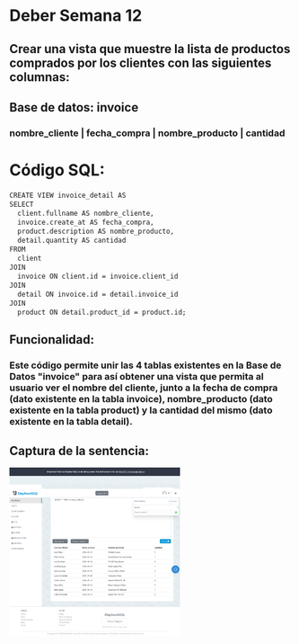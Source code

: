 # Deber Semana 12

## Crear una vista que muestre la lista de productos comprados por los clientes con las siguientes columnas: 
          
## Base de datos: invoice
### nombre_cliente | fecha_compra | nombre_producto | cantidad

# Código SQL: 

```
CREATE VIEW invoice_detail AS
SELECT
  client.fullname AS nombre_cliente,
  invoice.create_at AS fecha_compra,
  product.description AS nombre_producto,
  detail.quantity AS cantidad
FROM
  client
JOIN
  invoice ON client.id = invoice.client_id
JOIN
  detail ON invoice.id = detail.invoice_id
JOIN
  product ON detail.product_id = product.id;

```

## Funcionalidad:
### Este código permite unir las 4 tablas existentes en la Base de Datos "invoice" para así obtener una vista que permita al usuario ver el nombre del cliente, junto a la fecha de compra (dato existente en la tabla invoice), nombre_producto (dato existente en la tabla product) y la cantidad del mismo (dato existente en la tabla detail).

## Captura de la sentencia: 

<img src="./Capturas/invoice.png" widht="100px" height="300px">